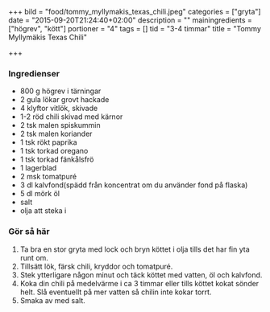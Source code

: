 +++
bild = "food/tommy_myllymakis_texas_chili.jpeg"
categories = ["gryta"]
date = "2015-09-20T21:24:40+02:00"
description = ""
mainingredients = ["högrev", "kött"]
portioner = "4"
tags = []
tid = "3-4 timmar"
title = "Tommy Myllymäkis Texas Chili"

+++

### Ingredienser
- 800 g högrev i tärningar
- 2 gula lökar grovt hackade
- 4 klyftor vitlök, skivade
- 1-2 röd chili skivad med kärnor
- 2 tsk malen spiskummin
- 2 tsk malen koriander
- 1 tsk rökt paprika
- 1 tsk torkad oregano
- 1 tsk torkad fänkålsfrö
- 1 lagerblad
- 2 msk tomatpuré
- 3 dl kalvfond(spädd från koncentrat om du använder fond på flaska)
- 5 dl mörk öl
- salt
- olja att steka i


### Gör så här
1. Ta bra en stor gryta med lock och bryn köttet i olja tills det har fin yta runt om.
1. Tillsätt lök, färsk chili, kryddor och tomatpuré.
1. Stek ytterligare någon minut och täck köttet med vatten, öl och kalvfond.
1. Koka din chili på medelvärme i ca 3 timmar eller tills köttet kokat sönder helt. Slå eventuellt på mer vatten så chilin inte kokar torrt.
1. Smaka av med salt. 
